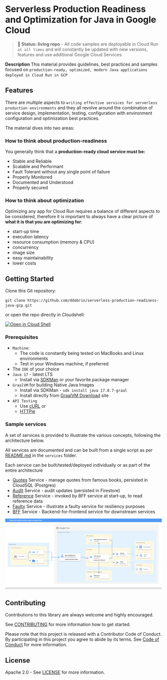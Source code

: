 # Serverless Production Readiness and Optimization for Java in Google Cloud

> **🧪 Status: living repo** - All code samples are deployable in Cloud Run `at all times` and will constantly be updated with new versions, features and use additional Google Cloud  Services.  

**Description**
This material provides guidelines, best practices and samples focused on `production-ready, optimized, modern Java applications deployed in Cloud Run in GCP`

## Features
There are multiple aspects to `writing effective services for serverless production environments` and they all revolve around the combination of service design, implementation, testing, configuration with environment configuration and optimization best practices.

The material dives into two areas: 
### How to think about production-readiness
You generally think that a **production-ready cloud service must be:**
* Stable and Reliable
* Scalable and Performant
* Fault Tolerant without any single point of failure
* Properly Monitored
* Documented and Understood
* Properly secured

### How to think about optimization
Optimizing any app for Cloud Run requires a balance of different aspects to be considered, therefore it is important to always have a clear picture of **what it is that you are optimizing for**:
* start-up time
* execution latency
* resource consumption (memory & CPU)
* concurrency
* image size
* easy maintainability
* lower costs

## Getting Started
Clone this Git repository:
```shell
git clone https://github.com/ddobrin/serverless-production-readiness-java-gcp.git
```
or open the repo directly in Cloudshell:

[![Open in Cloud Shell](https://gstatic.com/cloudssh/images/open-btn.svg)](https://ssh.cloud.google.com/cloudshell/editor?cloudshell_git_repo=https://github.com/ddobrin/serverless-production-readiness-java-gcp.git)

### Prerequisites
* `Machine`:
  * The code is constantly being tested on MacBooks and Linux environments
  * Test in your Windows machine, if preferred
* The `IDE` of your choice
* `Java 17` - latest LTS 
  * Install via [SDKMan](https://sdkman.io/install) or your favorite package manager
* `GraalVM` for building Native Java Images 
  * Install via SDKMan - `sdk install java 17.0.7-graal`
  * Install directly from [GraalVM Download](https://www.graalvm.org/downloads/) site
* `API Testing`
  * Use [cURL](https://curl.se/) or
  * [HTTPie](https://httpie.io/)

### Sample services 
A set of services is provided to illustrate the various concepts, following the architecture below.

All services are documented and can be built from a single script as per [README.md](services/README.md) in the `services` folder.

Each service can be built/tested/deployed individually or as part of the entire architecture
* [Quotes](services/quotes/README.md) Service - manage quotes from famous books, persisted in CloudSQL (Postgres)
* [Audit](services/audit/README.md) Service - audit updates (persisted in Firestore)
* [Reference](services/reference/README.md) Service - invoked by BFF service at start-up, to read reference data
* [Faulty](services/faulty/README.md) Service - illustrate a faulty service for resiliency purposes
* [BFF](services/bff/README.md) Service - Backend-for-frontend service for downstream services

![App](images/prod-readiness1.png)

## Contributing

Contributions to this library are always welcome and highly encouraged.

See [CONTRIBUTING](CONTRIBUTING.md) for more information how to get started.

Please note that this project is released with a Contributor Code of Conduct. By participating in
this project you agree to abide by its terms. See [Code of Conduct](CODE_OF_CONDUCT.md) for more
information.

## License

Apache 2.0 - See [LICENSE](LICENSE) for more information.